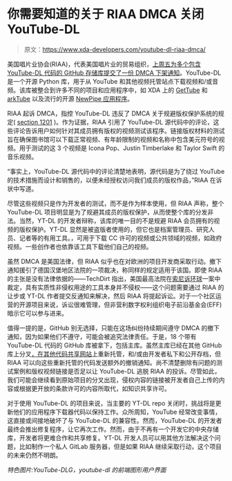 # 你需要知道的关于 RIAA DMCA 关闭 YouTube-DL

> 原文：<https://www.xda-developers.com/youtube-dl-riaa-dmca/>

美国唱片业协会(RIAA)，代表美国唱片业的贸易组织，[上周五为多个包含 YouTube-DL 代码的 GitHub 存储库提交了一份 DMCA 下架通知](https://github.com/github/dmca/blob/master/2020/10/2020-10-23-RIAA.md)。YouTube-DL 是一个开源 Python 库，用于从 YouTube 和其他视频托管站点下载视频和/或音频。该库被整合到许多不同的项目和应用程序中，如 XDA 上的 [GetTube](https://forum.xda-developers.com/android/apps-games/app-gettube-youtube-downloader-t3217010) 和 [arkTube](https://www.xda-developers.com/arktube-is-a-light-weight-feature-filled-youtube-downloader/) 以及流行的开源 [NewPipe 应用程序](https://www.xda-developers.com/tag/newpipe/)。

RIAA 起诉 DMCA，指控 YouTube-DL 违反了 DMCA 关于规避版权保护系统的规定( [section 1201](https://www.law.cornell.edu/uscode/text/17/1201) )。作为证据，RIAA 引用了 YouTube-DL 源代码中的评论，这些评论告诉用户如何针对其成员拥有版权的视频测试该程序。链接版权材料的测试旨在确保图书馆可以下载正常视频、有年龄限制的视频和名称中包含美元符号的视频。用于测试的这 3 个视频是 Icona Pop、Justin Timberlake 和 Taylor Swift 的音乐视频。

“事实上，YouTube-DL 源代码中的评论清楚地表明，源代码是为了绕过 YouTube 的技术措施而设计和销售的，以便未经授权访问我们成员的版权作品，”RIAA 在诉状中写道。

尽管这些视频只是作为开发者的测试，而不是作为样本使用，但 RIAA 声称，整个 YouTube-DL 项目明显是为了规避其成员的版权保护，从而使整个库的分发非法。当然，YT-DL 的开发者辩称，该库的唯一目的不是规避 RIAA 会员拥有的视频的版权保护。YT-DL 显然是被盗版者使用的，但它也是档案管理员、研究人员、记者等的有用工具。，可用于下载 CC 许可的视频或公共领域的视频，如政府视频。一些创作者也依靠该工具下载他们自己的视频。

虽然 DMCA 是美国法律，但 RIAA 似乎也在对欧洲的项目开发商采取行动。撤下通知援引了德国汉堡地区法院的一项裁决，称同样的规定适用于该国。即使 RIAA 的主张是没有法律依据的——TechDirt 指出，美国最高法院在[索尼诉环球](https://en.wikipedia.org/wiki/Sony_Corp._of_America_v._Universal_City_Studios,_Inc.)一案中裁定，具有实质性非侵权用途的工具本身并不侵权——这个问题需要通过 RIAA 的让步或 YT-DL 作者提交反通知来解决，然后 RIAA 将提起诉讼。对于一个社区运营的开源项目来说，诉讼很难管理，但非营利数字权利组织电子前沿基金会(EFF)暗示它可以参与进来。

值得一提的是，GitHub 别无选择，只能在这场纠纷持续期间遵守 DMCA 的撤下通知，因为如果他们不遵守，可能会被追究法律责任。于是，18 个带有 YouTube-DL 代码的 GitHub 库被拿下，包括主库。虽然主库已经在其他 GitHub 库上分叉[，在](https://github.com/blackjack4494/yt-dlc)[其他代码共享网站](https://gitlab.com/ytdl-org/youtube-dl)上重新托管，和/或由开发者私下和公开存档，但 RIAA 可以向这些重新托管的代码发送额外的撤销通知。尚不清楚删除有问题的测试案例和版权视频链接是否足以让 YouTube-DL 逃脱 RIAA 的投诉。尽管如此，我们可能会继续看到原始项目的分叉出现，侵权内容的链接被开发者自己上传的内容或根据更开放的条款许可的内容所取代，如知识共享许可。

对于使用 YouTube-DL 的项目来说，当主要的 YT-DL repo 关闭时，挑战将是更新他们的应用程序下载器代码以保持工作。众所周知，YouTube 经常改变事情，这直接或间接地破坏了与 YouTube-DL 的兼容性。然而，YouTube-DL 的开发者最终会推出修复程序，让它再次工作。然而，由于不再有一个开发它的中央存储库，开发者将更难合作和共享修复。YT-DL 开发人员可以用其他方法解决这个问题，比如制作一个私人 GitLab 服务器，但是如果 RIAA 继续采取行动，这个项目的未来仍然不明朗。

*特色图片:YouTube-DLG，youtube-dl 的前端图形用户界面*